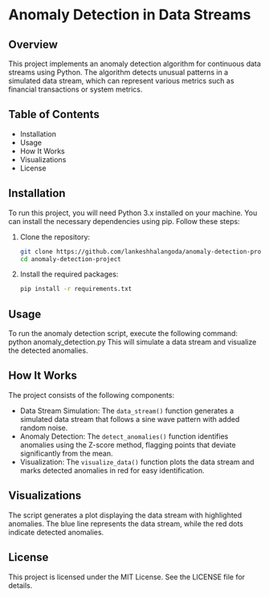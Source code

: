 # Anomaly Detection in Data Streams

## Overview
This project implements an anomaly detection algorithm for continuous data streams using Python. The algorithm detects unusual patterns in a simulated data stream, which can represent various metrics such as financial transactions or system metrics.

## Table of Contents
- Installation
- Usage
- How It Works
- Visualizations
- License

## Installation
To run this project, you will need Python 3.x installed on your machine. You can install the necessary dependencies using pip. Follow these steps:
1. Clone the repository:
   ```bash
   git clone https://github.com/lankeshhalangoda/anomaly-detection-project.git
   cd anomaly-detection-project
   ```

2. Install the required packages:
   ```bash
   pip install -r requirements.txt

## Usage
To run the anomaly detection script, execute the following command:
python anomaly_detection.py
This will simulate a data stream and visualize the detected anomalies.

## How It Works
The project consists of the following components:
- Data Stream Simulation: The `data_stream()` function generates a simulated data stream that follows a sine wave pattern with added random noise.
- Anomaly Detection: The `detect_anomalies()` function identifies anomalies using the Z-score method, flagging points that deviate significantly from the mean.
- Visualization: The `visualize_data()` function plots the data stream and marks detected anomalies in red for easy identification.

## Visualizations
The script generates a plot displaying the data stream with highlighted anomalies. The blue line represents the data stream, while the red dots indicate detected anomalies.

## License
This project is licensed under the MIT License. See the LICENSE file for details.
